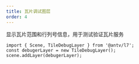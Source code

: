 ```yaml
---
title: 瓦片调试图层
order: 4
---
```


显示瓦片范围和行列号信息，用于测试验证瓦片服务

```
import { Scene, TileDebugLayer } from '@antv/l7';
const debugerLayer = new TileDebugLayer();
scene.addLayer(debugerLayer);

```
